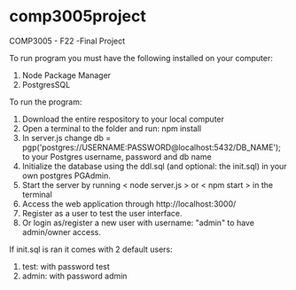 # comp3005project
COMP3005 - F22 -Final Project

To run program you must have the following installed on your computer:
1. Node Package Manager
2. PostgresSQL

To run the program:
1. Download the entire respository to your local computer
2. Open a terminal to the folder and run: npm install
3. In server.js change db = pgp('postgres://USERNAME:PASSWORD@localhost:5432/DB_NAME'); to your Postgres username, password and db name
4. Initialize the database using the ddl.sql (and optional: the init.sql) in your own postgres PGAdmin.
5. Start the server by running < node server.js > or < npm start > in the terminal
6. Access the web application through http://localhost:3000/ 
7. Register as a user to test the user interface.
8. Or login as/register a new user with username: "admin" to have admin/owner access. 

If init.sql is ran it comes with 2 default users:
  1. test: with password test
  2. admin: with password admin

